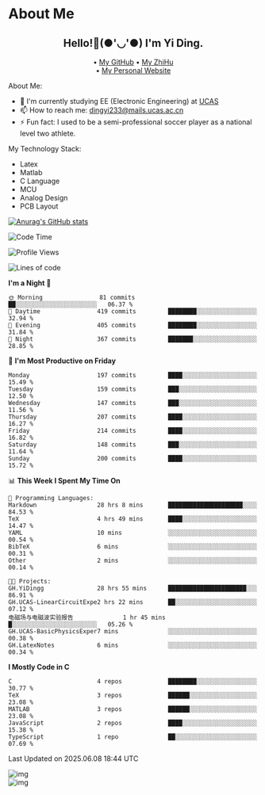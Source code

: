 # About Me

<h2 style="text-align:center;"> Hello!👋(●'◡'●) I'm Yi Ding.</h2>

<div style="text-align:center;">
  • <a href="https://github.com/YiDingg">My GitHub</a>
  • <a href="https://www.zhihu.com/people/YiDingg">My ZhiHu</a><br>
  • <a href="https://yidingg.github.io/YiDingg">My Personal Website</a><br>
</div>

About Me:
- 🔭 I'm currently studying EE (Electronic Engineering) at [UCAS](https://www.ucas.ac.cn/)
- 📫 How to reach me: dingyi233@mails.ucas.ac.cn
- ⚡ Fun fact: I used to be a semi-professional soccer player as a national level two athlete.

My Technology Stack:
- Latex
- Matlab
- C Language
- MCU 
- Analog Design
- PCB Layout


[![Anurag's GitHub stats](https://github-readme-stats.vercel.app/api?username=YiDingg)](https://github.com/anuraghazra/github-readme-stats)

<!--START_SECTION:waka-->
![Code Time](http://img.shields.io/badge/Code%20Time-1%2C260%20hrs%2053%20mins-blue)

![Profile Views](http://img.shields.io/badge/Profile%20Views-102-blue)

![Lines of code](https://img.shields.io/badge/From%20Hello%20World%20I%27ve%20Written-803.1%20thousand%20lines%20of%20code-blue)

**I'm a Night 🦉** 

```text
🌞 Morning                81 commits          ██░░░░░░░░░░░░░░░░░░░░░░░   06.37 % 
🌆 Daytime                419 commits         ████████░░░░░░░░░░░░░░░░░   32.94 % 
🌃 Evening                405 commits         ████████░░░░░░░░░░░░░░░░░   31.84 % 
🌙 Night                  367 commits         ███████░░░░░░░░░░░░░░░░░░   28.85 % 
```
📅 **I'm Most Productive on Friday** 

```text
Monday                   197 commits         ████░░░░░░░░░░░░░░░░░░░░░   15.49 % 
Tuesday                  159 commits         ███░░░░░░░░░░░░░░░░░░░░░░   12.50 % 
Wednesday                147 commits         ███░░░░░░░░░░░░░░░░░░░░░░   11.56 % 
Thursday                 207 commits         ████░░░░░░░░░░░░░░░░░░░░░   16.27 % 
Friday                   214 commits         ████░░░░░░░░░░░░░░░░░░░░░   16.82 % 
Saturday                 148 commits         ███░░░░░░░░░░░░░░░░░░░░░░   11.64 % 
Sunday                   200 commits         ████░░░░░░░░░░░░░░░░░░░░░   15.72 % 
```


📊 **This Week I Spent My Time On** 

```text
💬 Programming Languages: 
Markdown                 28 hrs 8 mins       █████████████████████░░░░   84.53 % 
TeX                      4 hrs 49 mins       ████░░░░░░░░░░░░░░░░░░░░░   14.47 % 
YAML                     10 mins             ░░░░░░░░░░░░░░░░░░░░░░░░░   00.54 % 
BibTeX                   6 mins              ░░░░░░░░░░░░░░░░░░░░░░░░░   00.31 % 
Other                    2 mins              ░░░░░░░░░░░░░░░░░░░░░░░░░   00.14 % 

🐱‍💻 Projects: 
GH.YiDingg               28 hrs 55 mins      ██████████████████████░░░   86.91 % 
GH.UCAS-LinearCircuitExpe2 hrs 22 mins       ██░░░░░░░░░░░░░░░░░░░░░░░   07.12 % 
电磁场与电磁波实验报告              1 hr 45 mins        █░░░░░░░░░░░░░░░░░░░░░░░░   05.26 % 
GH.UCAS-BasicPhysicsExper7 mins              ░░░░░░░░░░░░░░░░░░░░░░░░░   00.38 % 
GH.LatexNotes            6 mins              ░░░░░░░░░░░░░░░░░░░░░░░░░   00.34 % 
```

**I Mostly Code in C** 

```text
C                        4 repos             ████████░░░░░░░░░░░░░░░░░   30.77 % 
TeX                      3 repos             ██████░░░░░░░░░░░░░░░░░░░   23.08 % 
MATLAB                   3 repos             ██████░░░░░░░░░░░░░░░░░░░   23.08 % 
JavaScript               2 repos             ████░░░░░░░░░░░░░░░░░░░░░   15.38 % 
TypeScript               1 repo              ██░░░░░░░░░░░░░░░░░░░░░░░   07.69 % 
```




 Last Updated on 2025.06.08 18:44 UTC
<!--END_SECTION:waka-->

<!-- Coding activity over the last year -->
<div class='center'><img src='https://wakatime.com/share/@YiDingg/260601e0-8e46-41ab-9832-d4d0ae5fd0bd.svg' alt='img'/></div>

<!-- Languages over the last year -->
<div class='center'><img src='https://wakatime.com/share/@YiDingg/99546fa3-4cc3-4808-ab6e-13f38e27aba1.svg' alt='img'/></div>
